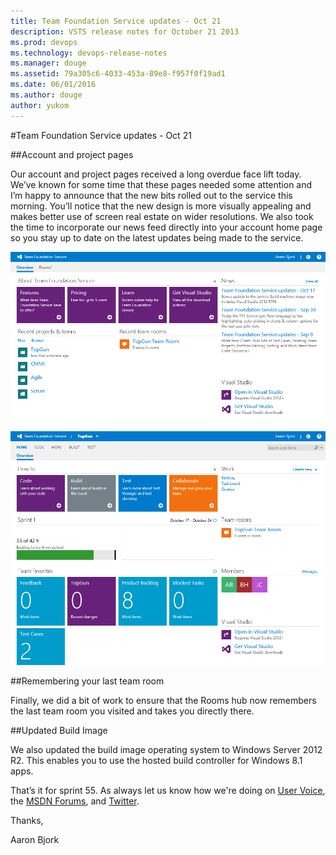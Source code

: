 ```yaml
---
title: Team Foundation Service updates - Oct 21
description: VSTS release notes for October 21 2013
ms.prod: devops
ms.technology: devops-release-notes
ms.manager: douge
ms.assetid: 79a305c6-4033-453a-89e8-f957f0f19ad1
ms.date: 06/01/2016
ms.author: douge
author: yukom
---
```


#Team Foundation Service updates - Oct 21

##Account and project pages

Our account and project pages received a long overdue face lift today. We’ve known for some time that these pages needed some attention and I’m happy to announce that the new bits rolled out to the service this morning. You’ll notice that the new design is more visually appealing and makes better use of screen real estate on wider resolutions. We also took the time to incorporate our news feed directly into your account home page so you stay up to date on the latest updates being made to the service.

![New account home page](_img/10_21_01.png)

![New project home page](_img/10_21_02.png)

##Remembering your last team room

Finally, we did a bit of work to ensure that the Rooms hub now remembers the last team room you visited and takes you directly there.

##Updated Build Image

We also updated the build image operating system to Windows Server 2012 R2. This enables you to use the hosted build controller for Windows 8.1 apps.

That’s it for sprint 55. As always let us know how we're doing on [User Voice](https://visualstudio.uservoice.com/forums/330519-vso), the [MSDN Forums](http://social.msdn.microsoft.com/Forums/en-US/TFService/threads), and [Twitter](http://twitter.com/search?q=%23tfservice).

Thanks,

Aaron Bjork


